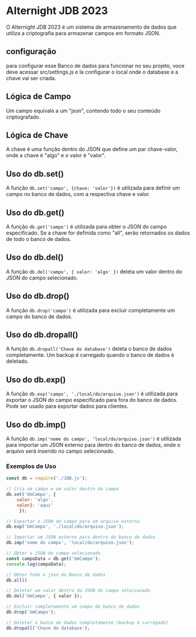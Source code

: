 # Alternight JDB 2023

O Alternight JDB 2023 é um sistema de armazenamento de dados que utiliza a criptografia para armazenar campos em formato JSON.

## configuração

para configurar esse Banco de dados para funcionar no seu projeto, voce deve acessar src/settings.js e la configurar o local onde o database e a chave vai ser criada.

## Lógica de Campo

Um campo equivale a um "json", contendo todo o seu conteúdo criptografado.

## Lógica de Chave

A chave é uma função dentro do JSON que define um par chave-valor, onde a chave é "algo" e o valor é "valor".

## Uso do db.set()

A função `db.set('campo', {chave: 'valor'})` é utilizada para definir um campo no banco de dados, com a respectiva chave e valor.

## Uso do db.get()

A função `db.get('campo')` é utilizada para obter o JSON do campo especificado. Se a chave for definida como "all", serão retornados os dados de todo o banco de dados.

## Uso do db.del()

A função `db.del('campo', { valor: 'algo' })` deleta um valor dentro do JSON do campo selecionado.

## Uso do db.drop()

A função `db.drop('campo')` é utilizada para excluir completamente um campo do banco de dados.

## Uso do db.dropall()

A função `db.dropall('Chave do database')` deleta o banco de dados completamente. Um backup é carregado quando o banco de dados é deletado.

## Uso do db.exp()

A função `db.exp('campo', './local/do/arquivo.json')` é utilizada para exportar o JSON do campo especificado para fora do banco de dados. Pode ser usado para exportar dados para clientes.

## Uso do db.imp()

A função `db.imp('nome do campo', 'local/do/arquivo.json')` é utilizada para importar um JSON externo para dentro do banco de dados, onde o arquivo será inserido no campo selecionado.

### Exemplos de Uso

```js
const db = require('./JDB.js');

// Cria um campo e um valor dentro do campo
db.set('UmCampo', { 
    valor: 'algo',
    valor2: 'aqui'
     });

// Exportar o JSON do campo para um arquivo externo
db.exp('UmCampo', './local/do/arquivo.json');

// Importar um JSON externo para dentro do banco de dados
db.imp('nome do campo', 'local/do/arquivo.json');

// Obter o JSON do campo selecionado
const campoData = db.get('UmCampo');
console.log(campoData);

// Obter todo o json do Banco de dados
db.all()

// Deletar um valor dentro do JSON do campo selecionado
db.del('UmCampo', { valor });

// Excluir completamente um campo do banco de dados
db.drop('UmCampo');

// Deletar o banco de dados completamente (backup é carregado)
db.dropall('Chave do database');